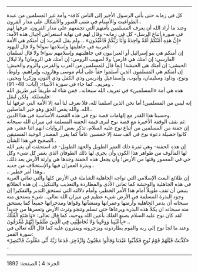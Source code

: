 ------------------------------------------------------------------------

كل في زمانه حتى يأتي الرسول الأخير إلى الناس كافة- وأمة غير المسلمين من
عبدة الطواغيت والأصنام في شتى الصور والأشكال على مدار القرون..  
وعند ما أراد الله أن يعرف المسلمين بأمتهم التي تجمعهم على مدار القرون،
عرفها لهم في صورة أتباع الرسل- كل في زمانه- وقال لهم في نهاية استعراض
أجيال هذه الأمة: «إِنَّ هذِهِ أُمَّتُكُمْ أُمَّةً واحِدَةً وَأَنَا رَبُّكُمْ فَاعْبُدُونِ» .. ولم يقل
للعرب: إن أمتكم هي الأمة العربية في جاهليتها وإسلامها سواء! ولا قال
لليهود:  
إن أمتكم هي بنو إسرائيل أو العبرانيون في جاهليتهم وإسلامهم سواء! ولا قال
لسلمان الفارسي: إن أمتك هي فارس! ولا لصهيب الرومي: إن أمتك هي الرومان!
ولا لبلال الحبشي: إن أمتك هي الحبشة! إنما قال للمسلمين من العرب والفرس
والروم والحبش: إن أمتكم هي المسلمون الذين أسلموا حقاً على أيام موسى
وهارون، وإبراهيم، ولوط، ونوح، وداود وسليمان، وأيوب، وإسماعيل وإدريس وذي
الكفل وذي النون، وزكريا ويحيى، ومريم.. كما جاء في سورة الأنبياء: (آيات:
48- 91) .  
هذه هي أمة «المسلمين» في تعريف الله سبحانه.. فمن شاء له طريقاً غير طريق
الله فليسلكه. ولكن ليقل:  
إنه ليس من المسلمين! أما نحن الذين اسلمنا لله، فلا نعرف لنا أمة إلا
الأمة التي عرفها لنا الله. والله يقص الحق وهو خير الفاصلين..  
وحسبنا هذا القدر مع إلهامات قصة نوح في هذه القضية الأساسية في هذا
الدين.  
ثم نقف الوقفة الأخيرة مع قصة نوح لنرى قيمة الحفنة المسلمة في ميزان الله
سبحانه:  
إن حفنة من المسلمين من أتباع نوح عليه السلام، تذكر بعض الروايات انهم
اثنا عشر، هم كانوا حصيلة دعوة نوح في ألف سنة إلا خمسين عاماً كما يقرر
المصدر الوحيد المستيقن الصحيح في هذا الشأن..  
إن هذه الحفنة- وهي ثمرة ذلك العمر الطويل والجهد الطويل- قد استحقت أن
يغير الله لها المألوف من ظواهر هذا الكون وأن يجري لها ذلك الطوفان الذي
يغمر كل شيء وكل حي في المعمور وقتها من الأرض! وأن يجعل هذه الحفنة وحدها
هي وارثة الأرض بعد ذلك، وبذرة العمران فيها والإستخلاف من جديد..  
.. وهذا أمر خطير..  
إن طلائع البعث الإسلامي التي تواجه الجاهلية الشاملة في الأرض كلها والتي
تعاني الغربة في هذه الجاهلية والوحشة كما تعاني الأذى والمطاردة والتعذيب
والتنكيل.. إن هذه الطلائع ينبغي أن تقف طويلاً أمام هذا الأمر الخطير،
وأمام دلالته التي تستحق التدبر والتفكير! إن وجود البذرة المسلمة في الأرض
شيء عظيم في ميزان الله تعالى.. شيء يستحق منه سبحانه أن يدمر الجاهلية
وأرضها وعمرانها ومنشآتها وقواها ومدخراتها جميعاً كما يستحق منه سبحانه ان
يكلأ هذه البذرة ويرعاها حتى تسلم وتنجو وترث الأرض وتعمرها من جديد! لقد
كان نوح عليه السلام يصنع الفلك بأعين الله ووحيه، كما قال تعالى: «وَاصْنَعِ
الْفُلْكَ بِأَعْيُنِنا وَوَحْيِنا وَلا تُخاطِبْنِي فِي الَّذِينَ ظَلَمُوا إِنَّهُمْ مُغْرَقُونَ» ..  
وعند ما لجأ نوح إلى ربه والقوم يطاردونه ويزجرونه ويفترون عليه كما قال
الله تعالى في سورة القمر:  
«كَذَّبَتْ قَبْلَهُمْ قَوْمُ نُوحٍ فَكَذَّبُوا عَبْدَنا وَقالُوا مَجْنُونٌ وَازْدُجِرَ. فَدَعا رَبَّهُ أَنِّي مَغْلُوبٌ
فَانْتَصِرْ» ..

------------------------------------------------------------------------

الجزء: 4 ¦ الصفحة: 1892
